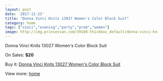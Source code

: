 ```yaml
---
layout: post
date: '2017-11-23'
title: "Donna Vinci Knits 13027 Women's Color Block Suit"
category: home
tags: ["vinci","evening","party","prom","women"]
image: http://img.princessan.com/39168-thickbox_default/donna-vinci-knits-13027-women-s-color-block-suit.jpg
---
```

Donna Vinci Knits 13027 Women's Color Block Suit

On Sales: **$20**
<a href="https://www.princessan.com/en/18239-donna-vinci-knits-13027-women-s-color-block-suit.html"><amp-img layout="responsive" width="600" height="600" src="//img.princessan.com/39168-thickbox_default/donna-vinci-knits-13027-women-s-color-block-suit.jpg" alt="Donna Vinci Knits 13027 Women's Color Block Suit 0" /></a>
<a href="https://www.princessan.com/en/18239-donna-vinci-knits-13027-women-s-color-block-suit.html"><amp-img layout="responsive" width="600" height="600" src="//img.princessan.com/39169-thickbox_default/donna-vinci-knits-13027-women-s-color-block-suit.jpg" alt="Donna Vinci Knits 13027 Women's Color Block Suit 1" /></a>

Buy it: [Donna Vinci Knits 13027 Women's Color Block Suit](https://www.princessan.com/en/18239-donna-vinci-knits-13027-women-s-color-block-suit.html "Donna Vinci Knits 13027 Women's Color Block Suit")

View more: [home](https://www.princessan.com/en/1- "home")